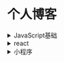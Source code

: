 # 个人博客

<details>
<summary>JavaScript基础</summary>

- [跨域详解及其常见的解决方式](https://github.com/yangrenmu/blog/issues/1)
- [JavaScript 中的 this](https://github.com/yangrenmu/blog/issues/2)
- [JavaScript 中的原型和原型链](https://github.com/yangrenmu/blog/issues/3)
- [JavaScript 中的作用域和闭包](https://github.com/yangrenmu/blog/issues/4)
- [JavaScript 中 new 的用处及其实现](https://github.com/yangrenmu/blog/issues/5)
- [JavaScript 中 call、apply、bind 的简单实现](https://github.com/yangrenmu/blog/issues/6)

    </details>
    <details>
    <summary>react</summary>

  - [实现一个 react 系列一：JSX 和虚拟 DOM](https://github.com/yangrenmu/blog/issues/9)

      </details>
    <details>
      <summary>小程序</summary>

  - [小程序之蓝牙的使用](https://github.com/yangrenmu/blog/issues/7)
  - [小程序中，iOS 设备获取蓝牙设备的 Mac 地址](https://github.com/yangrenmu/blog/issues/8)
    </details>
